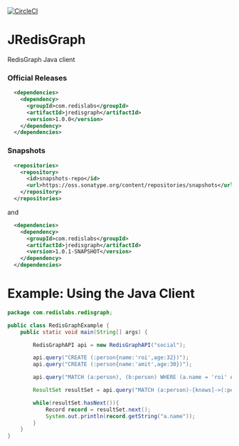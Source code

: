 [![CircleCI](https://circleci.com/gh/RedisLabs/JRedisGraph/tree/master.svg?style=svg)](https://circleci.com/gh/RedisLabs/JRedisGraph/tree/master)

# JRedisGraph
RedisGraph Java client


### Official Releases

```xml
  <dependencies>
    <dependency>
      <groupId>com.redislabs</groupId>
      <artifactId>jredisgraph</artifactId>
      <version>1.0.0</version>
    </dependency>
  </dependencies>
```

### Snapshots

```xml
  <repositories>
    <repository>
      <id>snapshots-repo</id>
      <url>https://oss.sonatype.org/content/repositories/snapshots</url>
    </repository>
  </repositories>
```

and

```xml
  <dependencies>
    <dependency>
      <groupId>com.redislabs</groupId>
      <artifactId>jredisgraph</artifactId>
      <version>1.0.1-SNAPSHOT</version>
    </dependency>
  </dependencies>
```

# Example: Using the Java Client

```java
package com.redislabs.redisgraph;

public class RedisGraphExample {
	public static void main(String[] args) {

		RedisGraphAPI api = new RedisGraphAPI("social");

		api.query("CREATE (:person{name:'roi',age:32})");
		api.query("CREATE (:person{name:'amit',age:30})");

		api.query("MATCH (a:person), (b:person) WHERE (a.name = 'roi' AND b.name='amit') CREATE (a)-[knows]->(a)");

		ResultSet resultSet = api.query("MATCH (a:person)-[knows]->(:person) RETURN a");

		while(resultSet.hasNext()){
			Record record = resultSet.next();
			System.out.println(record.getString("a.name"));
		}
	}
}

```
